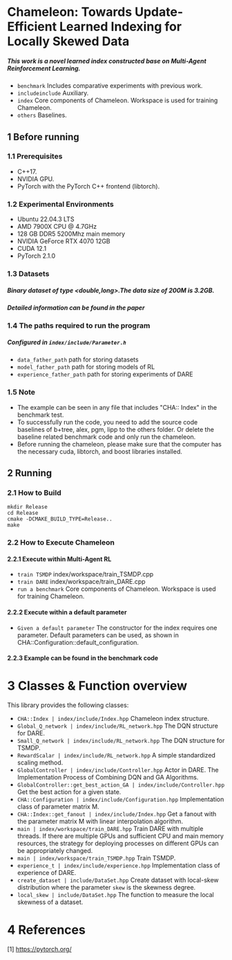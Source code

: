 
# Chameleon: Towards Update-Efficient Learned Indexing for Locally Skewed Data
##### This work is a novel learned index constructed base on Multi-Agent Reinforcement Learning.

- `benchmark` Includes comparative experiments with previous work.
- `includeinclude` Auxiliary.
- `index` Core components of Chameleon. Workspace is used for training Chameleon.
- `others` Baselines.

## 1 Before running
### 1.1 Prerequisites
- C++17.
- NVIDIA GPU.
- PyTorch with the PyTorch C++ frontend (libtorch).

### 1.2 Experimental Environments
- Ubuntu 22.04.3 LTS
- AMD 7900X CPU @ 4.7GHz
- 128 GB DDR5 5200Mhz main memory
- NVIDIA GeForce RTX 4070 12GB
- CUDA 12.1
- PyTorch 2.1.0

### 1.3 Datasets
##### Binary dataset of type <double,long>.The data size of 200M is 3.2GB.
##### Detailed information can be found in the paper

### 1.4 The paths required to run the program
##### Configured  in `index/include/Parameter.h`
- `data_father_path` path for storing datasets
- `model_father_path` path for storing models of RL
- `experience_father_path` path for storing experiments of DARE

### 1.5 Note
-  The example can be seen in any file that includes "CHA:: Index" in the benchmark test.
-  To successfully run the code, you need to add the source code baselines of b+tree, alex, pgm, lipp to the others folder. Or delete the baseline related benchmark code and only run the chameleon.
-  Before running the chameleon, please make sure that the computer has the necessary cuda, libtorch, and boost libraries installed.


## 2 Running

### 2.1 How to Build
```
mkdir Release
cd Release
cmake -DCMAKE_BUILD_TYPE=Release..
make
```
### 2.2 How to Execute Chameleon
#### 2.2.1 Execute within Multi-Agent RL
- `train TSMDP` index/workspace/train_TSMDP.cpp 
- `train DARE`  index/workspace/train_DARE.cpp
- `run a benchmark` Core components of Chameleon. Workspace is used for training Chameleon.
#### 2.2.2 Execute within a default parameter
- `Given a default parameter` The constructor for the index requires one parameter. Default parameters can be used, as shown in CHA::Configuration::default_configuration.
#### 2.2.3 Example can be found in the benchmark code


# 3 Classes & Function overview

This library provides the following classes:

- `CHA::Index | index/include/Index.hpp` Chameleon index structure.
- `Global_Q_network | index/include/RL_network.hpp` The DQN structure for DARE.
- `Small_Q_network | index/include/RL_network.hpp` The DQN structure for TSMDP.
- `RewardScalar | index/include/RL_network.hpp` A simple standardized scaling method.
- `GlobalController | index/include/Controller.hpp` Actor in DARE. The Implementation Process of Combining DQN and GA Algorithms.
- `GlobalController::get_best_action_GA | index/include/Controller.hpp` Get the best action for a given state.
- `CHA::Configuration | index/include/Configuration.hpp` Implementation class of parameter matrix M.
- `CHA::Index::get_fanout | index/include/Index.hpp` Get a fanout with the parameter matrix M with linear interpolation algorithm.
- `main | index/workspace/train_DARE.hpp` Train DARE with multiple threads. If there are multiple GPUs and sufficient CPU and main memory resources, the strategy for deploying processes on different GPUs can be appropriately changed.
- `main | index/workspace/train_TSMDP.hpp` Train TSMDP.
- `experience_t | index/include/experience.hpp` Implementation class of experience of DARE.
- `create_dataset | include/DataSet.hpp` Create dataset with local-skew distribution where the parameter `skew` is the skewness degree.
- `local_skew | include/DataSet.hpp` The function to measure the local skewness of a dataset.

# 4 References
[1] https://pytorch.org/
